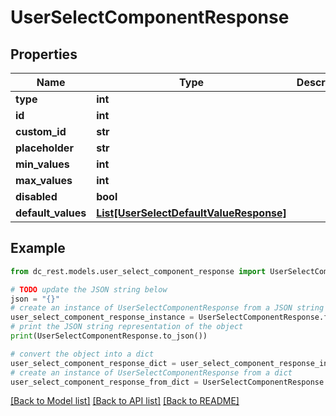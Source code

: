 # UserSelectComponentResponse


## Properties

Name | Type | Description | Notes
------------ | ------------- | ------------- | -------------
**type** | **int** |  | 
**id** | **int** |  | 
**custom_id** | **str** |  | 
**placeholder** | **str** |  | [optional] 
**min_values** | **int** |  | [optional] 
**max_values** | **int** |  | [optional] 
**disabled** | **bool** |  | [optional] 
**default_values** | [**List[UserSelectDefaultValueResponse]**](UserSelectDefaultValueResponse.md) |  | [optional] 

## Example

```python
from dc_rest.models.user_select_component_response import UserSelectComponentResponse

# TODO update the JSON string below
json = "{}"
# create an instance of UserSelectComponentResponse from a JSON string
user_select_component_response_instance = UserSelectComponentResponse.from_json(json)
# print the JSON string representation of the object
print(UserSelectComponentResponse.to_json())

# convert the object into a dict
user_select_component_response_dict = user_select_component_response_instance.to_dict()
# create an instance of UserSelectComponentResponse from a dict
user_select_component_response_from_dict = UserSelectComponentResponse.from_dict(user_select_component_response_dict)
```
[[Back to Model list]](../README.md#documentation-for-models) [[Back to API list]](../README.md#documentation-for-api-endpoints) [[Back to README]](../README.md)


